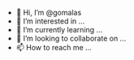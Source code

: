 - 👋 Hi, I’m @gomalas
- 👀 I’m interested in ...
- 🌱 I’m currently learning ...
- 💞️ I’m looking to collaborate on ...
- 📫 How to reach me ...

<!---
gomalas/gomalas is a ✨ special ✨ repository because its `README.md` (this file) appears on your GitHub profile.
You can click the Preview link to take a look at your changes.
--->
